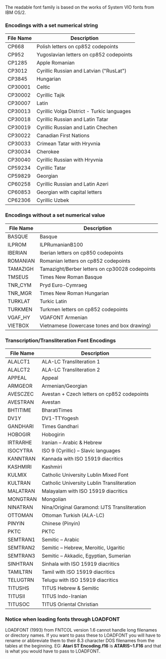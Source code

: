 ﻿The readable font family is based on the works of System VIO fonts from IBM OS/2.

### Encodings with a set numerical string
| File Name | Description                                |
|-----------|--------------------------------------------|
| CP668     | Polish letters on cp852 codepoints         |
| CP952     | Yugoslavian letters on cp852 codepoints    |
| CP1285    | Apple Romanian                             |
| CP3012    | Cyrillic Russian and Latvian ("RusLat")    |
| CP3845    | Hungarian                                  |
| CP30001   | Celtic                                     |
| CP30002   | Cyrillic Tajik                             |
| CP30007   | Latin                                      |
| CP30013   | Cyrillic Volga District - Turkic languages |
| CP30018   | Cyrillic Russian and Latin Tatar           |
| CP30019   | Cyrillic Russian and Latin Chechen         |
| CP30022   | Canadian First Nations                     |
| CP30033   | Crimean Tatar with Hryvnia                 |
| CP30034   | Cherokee                                   |
| CP30040   | Cyrillic Russian with Hryvnia              |
| CP59234   | Cyrillic Tatar                             |
| CP59829   | Georgian                                   |
| CP60258   | Cyrillic Russian and Latin Azeri           |
| CP60853   | Georgian with capital letters              |
| CP62306   | Cyrillic Uzbek                             |

### Encodings without a set numerical value
| File Name | Description                                    |
|-----------|------------------------------------------------|
| BASQUE    | Basque                                         |
| ILPROM    | ILPRumanianB100                                |
| IBERIAN   | Iberian letters on cp850 codepoints            |
| ROMANIAN  | Romanian letters on cp852 codepoints           |
| TAMAZIGH  | Tamazight/Berber letters on cp30028 codepoints |
| TMSEUS    | Times New Roman Basque                         |
| TNR_CYM   | Pryd Euro-Cymraeg                              |
| TNR_MGR   | Times New Roman Hungarian                      |
| TURKLAT   | Turkic Latin                                   |
| TURKMEN   | Turkmen letters on cp852 codepoints            |
| VGAF_HY   | VGAFONT Armenian                               |
| VIETBOX   | Vietnamese (lowercase tones and box drawing)   |

### Transcription/Transliteration Font Encodings
| File Name | Description                                      |
|-----------|--------------------------------------------------|
| ALALCT1   | ALA-LC Transliteration 1                         |
| ALALCT2   | ALA-LC Transliteration 2                         |
| APPEAL    | Appeal                                           |
| ARMGEOR   | Armenian/Georgian                                |
| AVESCZEC  | Avestan + Czech letters on cp852 codepoints      |
| AVESTRAN  | Avestan                                          |
| BHTITIME  | BharatiTimes                                     |
| DV1Y      | DV1-TTYogesh                                     |
| GANDHARI  | Times Gandhari                                   |
| HOBOGIR   | Hobogirin                                        |
| IRTRARHE  | Iranian – Arabic & Hebrew                        |
| ISOCYTRA  | ISO 9 (Cyrillic) – Slavic languages              |
| KANNTRAN  | Kannada with ISO 15919 diacritics                |
| KASHMIRI  | Kashmiri                                         |
| KULMIX    | Catholic University Lublin Mixed Font            |
| KULTRAN   | Catholic University Lublin Transliteration       |
| MALATRAN  | Malayalam with ISO 15919 diacritics              |
| MONGTRAN  | Mongolian                                        |
| NINATRAN  | Nina/Original Garamond: IJTS Transliteration     |
| OTTOMAN   | Ottoman Turkish (ALA-LC)                         |
| PINYIN    | Chinese (Pinyin)                                 |
| PKTC      | PKTC                                             |
| SEMTRAN1  | Semitic – Arabic                                 |
| SEMTRAN2  | Semitic – Hebrew, Meroitic, Ugaritic             |
| SEMTRAN3  | Semitic – Akkadic, Egyptian, Sumerian            |
| SINHTRAN  | Sinhala with ISO 15919 diacritics                |
| TAMILTRN  | Tamil with ISO 15919 diacritics                  |
| TELUGTRN  | Telugu with ISO 15919 diacritics                 |
| TITUSHS   | TITUS Hebrew & Semitic                           |
| TITUSII   | TITUS Indo-Iranian                               |
| TITUSOC   | TITUS Oriental Christian                         |

### Notice when loading fonts through LOADFONT
LOADFONT (1993) from FNTCOL version 1.6 cannot handle long filenames or directory names.  If you want to pass these to LOADFONT you will have to rename or abbreviate them to their 8.3 character DOS filenames from the tables at the beginning.  EG: **Atari ST Encoding.f16** is **ATARIS~1.F16** and that is what you would have to pass to LOADFONT.
